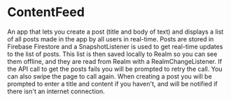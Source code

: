 # ContentFeed
 
An app that lets you create a post (title and body of text) and displays a list of all posts made in the app by all users in real-time. Posts are stored in Firebase Firestore and a SnapshotListener is used to get real-time updates to the list of posts. This list is then saved locally to Realm so you can see them offline, and they are read from Realm with a RealmChangeListener. If the API call to get the posts fails you will be prompted to retry the call. You can also swipe the page to call again. When creating a post you will be prompted to enter a title and content if you haven't, and will be notified if there isn't an internet connection. 
